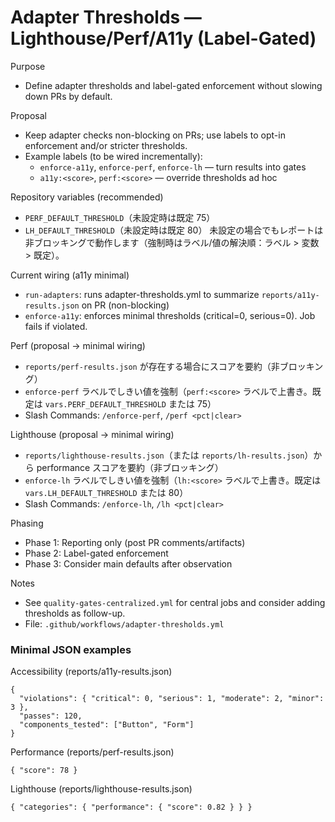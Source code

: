 # Adapter Thresholds — Lighthouse/Perf/A11y (Label-Gated)

Purpose
- Define adapter thresholds and label-gated enforcement without slowing down PRs by default.

Proposal
- Keep adapter checks non-blocking on PRs; use labels to opt-in enforcement and/or stricter thresholds.
- Example labels (to be wired incrementally):
  - `enforce-a11y`, `enforce-perf`, `enforce-lh` — turn results into gates
  - `a11y:<score>`, `perf:<score>` — override thresholds ad hoc

Repository variables (recommended)
- `PERF_DEFAULT_THRESHOLD`（未設定時は既定 75）
- `LH_DEFAULT_THRESHOLD`（未設定時は既定 80）
未設定の場合でもレポートは非ブロッキングで動作します（強制時はラベル/値の解決順：ラベル > 変数 > 既定）。

Current wiring (a11y minimal)
- `run-adapters`: runs adapter-thresholds.yml to summarize `reports/a11y-results.json` on PR (non-blocking)
- `enforce-a11y`: enforces minimal thresholds (critical=0, serious=0). Job fails if violated.

Perf (proposal → minimal wiring)
- `reports/perf-results.json` が存在する場合にスコアを要約（非ブロッキング）
- `enforce-perf` ラベルでしきい値を強制（`perf:<score>` ラベルで上書き。既定は `vars.PERF_DEFAULT_THRESHOLD` または 75）
- Slash Commands: `/enforce-perf`, `/perf <pct|clear>`

Lighthouse (proposal → minimal wiring)
- `reports/lighthouse-results.json`（または `reports/lh-results.json`）から performance スコアを要約（非ブロッキング）
- `enforce-lh` ラベルでしきい値を強制（`lh:<score>` ラベルで上書き。既定は `vars.LH_DEFAULT_THRESHOLD` または 80）
- Slash Commands: `/enforce-lh`, `/lh <pct|clear>`

Phasing
- Phase 1: Reporting only (post PR comments/artifacts)
- Phase 2: Label-gated enforcement
- Phase 3: Consider main defaults after observation

Notes
- See `quality-gates-centralized.yml` for central jobs and consider adding thresholds as follow-up.
 - File: `.github/workflows/adapter-thresholds.yml`

### Minimal JSON examples

Accessibility (reports/a11y-results.json)
```
{
  "violations": { "critical": 0, "serious": 1, "moderate": 2, "minor": 3 },
  "passes": 120,
  "components_tested": ["Button", "Form"]
}
```

Performance (reports/perf-results.json)
```
{ "score": 78 }
```

Lighthouse (reports/lighthouse-results.json)
```
{ "categories": { "performance": { "score": 0.82 } } }
```

